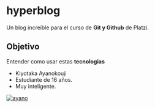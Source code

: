 # hyperblog
Un blog increíble para el curso de **Git y Github** de Platzi.
## Objetivo
Entender como usar estas **tecnologias**

* Kiyotaka Ayanokouji
* Estudiante de 16 años.
* Muy inteligente.

[![ayano](https://preview.redd.it/c38cvx3msk771.jpg?auto=webp&s=1b663b7ad79390c73ab0d7dd97bb5ff28659ca0c "ayano")](http://https://preview.redd.it/c38cvx3msk771.jpg?auto=webp&s=1b663b7ad79390c73ab0d7dd97bb5ff28659ca0c "ayano")